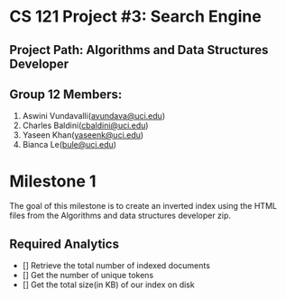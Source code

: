 # CS 121 Project #3: Search Engine

## Project Path: Algorithms and Data Structures Developer


## Group 12 Members:
1. Aswini Vundavalli(avundava@uci.edu)
2. Charles Baldini(cbaldini@uci.edu)
3. Yaseen Khan(yaseenk@uci.edu)
4. Bianca Le(bule@uci.edu)

# Milestone 1
The goal of this milestone is to create an inverted index using the HTML files from the Algorithms and data structures developer zip.

## Required Analytics
- [] Retrieve the total number of indexed documents
- [] Get the number of unique tokens
- [] Get the total size(in KB) of our index on disk 
